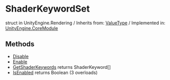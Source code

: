 # ShaderKeywordSet
struct in UnityEngine.Rendering
 / Inherits from: <a href="https://docs.unity3d.com/6000.1/Documentation/ScriptReference/ValueType.html">ValueType</a> / Implemented in: <a href="https://docs.unity3d.com/6000.1/Documentation/ScriptReference/UnityEngine.CoreModule.html">UnityEngine.CoreModule</a>

## Methods
- <a href="https://docs.unity3d.com/6000.1/Documentation/ScriptReference/ShaderKeywordSet.Disable.html">Disable</a>
- <a href="https://docs.unity3d.com/6000.1/Documentation/ScriptReference/ShaderKeywordSet.Enable.html">Enable</a>
- <a href="https://docs.unity3d.com/6000.1/Documentation/ScriptReference/ShaderKeywordSet.GetShaderKeywords.html">GetShaderKeywords</a> returns ShaderKeyword[]
- <a href="https://docs.unity3d.com/6000.1/Documentation/ScriptReference/ShaderKeywordSet.IsEnabled.html">IsEnabled</a> returns Boolean (3 overloads)
